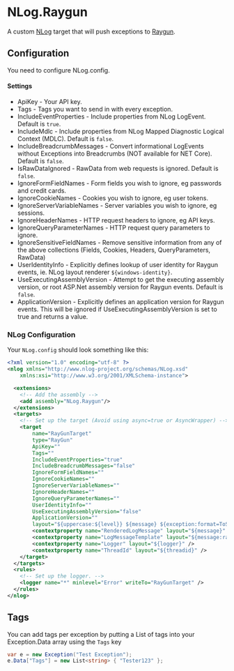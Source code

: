 NLog.Raygun
===========

A custom [NLog] target that will push exceptions to [Raygun].

[NLog]: http://nlog-project.org/
[Raygun]: http://raygun.io/

## Configuration

You need to configure NLog.config.

#### Settings

* ApiKey - Your API key.
* Tags - Tags you want to send in with every exception.
* IncludeEventProperties - Include properties from NLog LogEvent. Default is ```true```.
* IncludeMdlc - Include properties from NLog Mapped Diagnostic Logical Context (MDLC). Default is ```false```.
* IncludeBreadcrumbMessages - Convert informational LogEvents without Exceptions into Breadcrumbs (NOT available for NET Core). Default is ```false```.
* IsRawDataIgnored - RawData from web requests is ignored. Default is ```false```.
* IgnoreFormFieldNames - Form fields you wish to ignore, eg passwords and credit cards.
* IgnoreCookieNames - Cookies you wish to ignore, eg user tokens.
* IgnoreServerVariableNames - Server variables you wish to ignore, eg sessions.
* IgnoreHeaderNames - HTTP request headers to ignore, eg API keys.
* IgnoreQueryParameterNames - HTTP request query parameters to ignore.
* IgnoreSensitiveFieldNames - Remove sensitive information from any of the above collections (Fields, Cookies, Headers, QueryParameters, RawData)
* UserIdentityInfo - Explicitly defines lookup of user identity for Raygun events, ie. NLog layout renderer `${windows-identity}`.
* UseExecutingAssemblyVersion - Attempt to get the executing assembly version, or root ASP.Net assembly version for Raygun events. Default is ```false```.
* ApplicationVersion - Explicitly defines an application version for Raygun events. This will be ignored if UseExecutingAssemblyVersion is set to true and returns a value.
    
### NLog Configuration

Your `NLog.config` should look something like this:

```xml
<?xml version="1.0" encoding="utf-8" ?>
<nlog xmlns="http://www.nlog-project.org/schemas/NLog.xsd"
    xmlns:xsi="http://www.w3.org/2001/XMLSchema-instance">

  <extensions>
    <!-- Add the assembly -->
    <add assembly="NLog.Raygun"/>
  </extensions>
  <targets>
    <!-- Set up the target (Avoid using async=true or AsyncWrapper) -->
	<target 
		name="RayGunTarget" 
		type="RayGun" 
		ApiKey="" 
		Tags="" 
		IncludeEventProperties="true" 
		IncludeBreadcrumbMessages="false"
		IgnoreFormFieldNames="" 
		IgnoreCookieNames="" 
		IgnoreServerVariableNames="" 
		IgnoreHeaderNames="" 
		IgnoreQueryParameterNames=""
		UserIdentityInfo="" 
		UseExecutingAssemblyVersion="false" 
		ApplicationVersion="" 
		layout="${uppercase:${level}} ${message} ${exception:format=ToString,StackTrace}${newline}">
		<contextproperty name="RenderedLogMessage" layout="${message}" />
		<contextproperty name="LogMessageTemplate" layout="${message:raw=true}" />
		<contextproperty name="Logger" layout="${logger}" />
		<contextproperty name="ThreadId" layout="${threadid}" />
    </target>
  </targets>
  <rules>
    <!-- Set up the logger. -->
    <logger name="*" minlevel="Error" writeTo="RayGunTarget" />
  </rules>
</nlog>
```

## Tags

You can add tags per exception by putting a List<string> of tags into your Exception.Data array using the `Tags` key

```csharp
var e = new Exception("Test Exception");
e.Data["Tags"] = new List<string> { "Tester123" }; 
```
